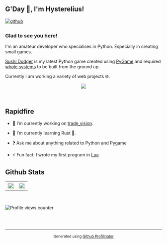 ## G'Day 👋, I'm Hysterelius!  
  

<a href="https://github.com/hystersis" target="_blank">
<img src=https://img.shields.io/badge/github-%2324292e.svg?&style=for-the-badge&logo=github&logoColor=white alt=github style="margin-bottom: 5px;" />
</a>
  



### Glad to see you here!  
I'm an amateur developer who specialises in Python. Especially in creating small games.

[Sushi Dodger](https://github.com/Hysterelius/Sushi_Dodger) is my latest Python game created using [PyGame](https://github.com/pygame/pygame) and required [whole systems](https://github.com/Hysterelius/Pygame-Event-Manager) to be built from the ground up.

Currently I am working a variety of web projects 🌐.

<p align="center">
    <img src="https://skillicons.dev/icons?i=js,vue,lua,python,rust,git" />
</p>

<br/>  


## Rapidfire  


- 🔭 I’m currently working on [trade_vision](https://github.com/Hysterelius/trade_vision).
  

- 🌱 I’m currently learning Rust 🦀.  
  

- ❓ Ask me about anything related to Python and Pygame  
  

- ⚡ Fun fact: I wrote my first program in [Lua](https://www.lua.org/)  






## Github Stats

<table><tr><td valign="top" width="50%">

<img src="https://github-readme-stats.vercel.app/api?username=Hysterelius&show_icons=true&count_private=true&hide_border=true" align="center" style="width: 100%" />

</td><td valign="top" width="50%">

<img src="https://github-readme-stats.vercel.app/api/top-langs/?username=Hysterelius&layout=compact&hide_border=true" align="center" style="width: 100%" />

</td></tr></table>  


  

<br/>  

![Profile views counter](https://komarev.com/ghpvc/?username=hysterelius&&style=flat-square)  
  

<br/>  


<br/>

----
<sub>
<div align="center">Generated using <a href="https://profilinator.rishav.dev/" target="_blank">Github Profilinator</a></div></sub>

